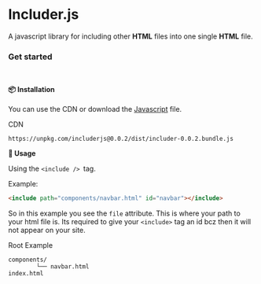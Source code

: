 # Includer.js

A javascript library for including other **HTML** files into one single **HTML** file.

### Get started

<br>

<b>📦 Installation</b><br><br>
You can use the CDN or download the [Javascript](https://cdn.hypll.org/services/programing/includerjs/includer.min.js) file.

CDN

```
https://unpkg.com/includerjs@0.0.2/dist/includer-0.0.2.bundle.js
```

<b>🚀 Usage</b><br>

Using the `<include /> `tag.

Example:

```html
<include path="components/navbar.html" id="navbar"></include>
```

So in this example you see the `file` attribute. This is where your path to your html file is. Its required to give your `<include>` tag an id bcz then it will not appear on your site.

Root Example

```shell
components/
        └── navbar.html
index.html
```
